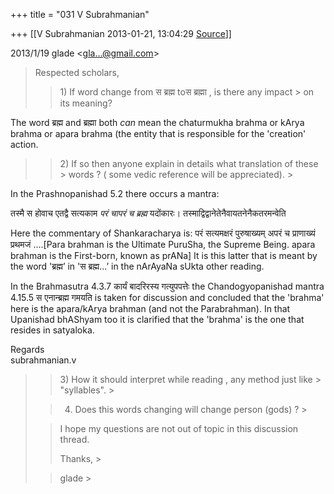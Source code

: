 +++
title = "031 V Subrahmanian"

+++
[[V Subrahmanian	2013-01-21, 13:04:29 [Source](https://groups.google.com/g/bvparishat/c/XyUQCHbdUY0)]]



  
  

2013/1/19 glade \<[gla...@gmail.com]()\>  

> Respected scholars,
> > 
> >   
> > 
> > 
> > 1\) If word change from स ब्रह्म toस ब्रह्मा , is there any impact > on its meaning?
> > 

  
The word ब्रह्म and ब्रह्मा both *can* mean the chaturmukha brahma or kArya brahma or apara brahma (the entity that is responsible for the 'creation' action.  

> 
> >   
> > 
> > 
> > 2\) If so then anyone explain in details what translation of these > words ? ( some vedic reference will be appreciated). >
> 

  
In the Prashnopanishad 5.2 there occurs a mantra:  
  
तस्मै स होवाच एतद्वै सत्यकाम *परं चापरं च ब्रह्म* यदोंकारः। तस्माद्विद्वानेतेनैवायतनेनैकतरमन्वेति  
  
Here the commentary of Shankaracharya is: परं सत्यमक्षरं पुरुषाख्यम्
अपरं च प्राणाख्यं प्रथमजं ....\[Para brahman is the Ultimate PuruSha, the Supreme Being. apara brahman is the First-born, known as prANa\]
It is this latter that is meant by the word 'ब्रह्म’ in 'स ब्रह्म...’ in the nArAyaNa sUkta other reading.  
  
In the Brahmasutra 4.3.7 कार्यं बादरिरस्य गत्युपपत्तेः the Chandogyopanishad mantra 4.15.5 स एनान्ब्रह्म गमयति is taken for discussion and concluded that the 'brahma' here is the apara/kArya brahman (and not the Parabrahman). In that Upanishad bhAShyam too it is clarified that the 'brahma' is the one that resides in satyaloka.  
  
  
Regards  
subrahmanian.v  
  

> 
> >   
> > 
> > 
> > 3\) How it should interpret while reading , any method just like > "syllables". >
> 
> > 
> >   
> > 
> > 
> > 4) Does this words changing will change person (gods) ? >
> 
> > 
> >   
> > 
> > 
> > I hope my questions are not out of topic in this discussion thread.
> > 
> > 
> >   
> > 
> > 
> >   
> > 
> > 
> > Thanks, >
> 
> > 
> > glade >
> 
> >   

  

